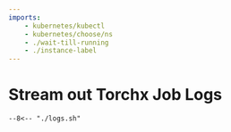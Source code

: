 ```yaml
---
imports:
    - kubernetes/kubectl
    - kubernetes/choose/ns
    - ./wait-till-running
    - ./instance-label
---
```


# Stream out Torchx Job Logs

```shell
--8<-- "./logs.sh"
```

